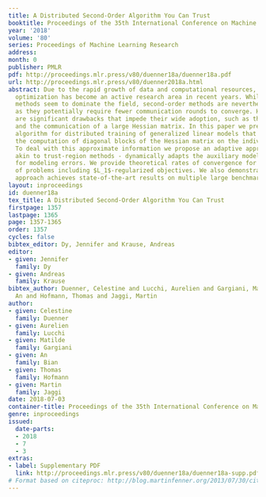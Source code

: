 ```yaml
---
title: A Distributed Second-Order Algorithm You Can Trust
booktitle: Proceedings of the 35th International Conference on Machine Learning
year: '2018'
volume: '80'
series: Proceedings of Machine Learning Research
address: 
month: 0
publisher: PMLR
pdf: http://proceedings.mlr.press/v80/duenner18a/duenner18a.pdf
url: http://proceedings.mlr.press/v80/duenner2018a.html
abstract: Due to the rapid growth of data and computational resources, distributed
  optimization has become an active research area in recent years. While first-order
  methods seem to dominate the field, second-order methods are nevertheless attractive
  as they potentially require fewer communication rounds to converge. However, there
  are significant drawbacks that impede their wide adoption, such as the computation
  and the communication of a large Hessian matrix. In this paper we present a new
  algorithm for distributed training of generalized linear models that only requires
  the computation of diagonal blocks of the Hessian matrix on the individual workers.
  To deal with this approximate information we propose an adaptive approach that -
  akin to trust-region methods - dynamically adapts the auxiliary model to compensate
  for modeling errors. We provide theoretical rates of convergence for a wide class
  of problems including $L_1$-regularized objectives. We also demonstrate that our
  approach achieves state-of-the-art results on multiple large benchmark datasets.
layout: inproceedings
id: duenner18a
tex_title: A Distributed Second-Order Algorithm You Can Trust
firstpage: 1357
lastpage: 1365
page: 1357-1365
order: 1357
cycles: false
bibtex_editor: Dy, Jennifer and Krause, Andreas
editor:
- given: Jennifer
  family: Dy
- given: Andreas
  family: Krause
bibtex_author: Duenner, Celestine and Lucchi, Aurelien and Gargiani, Matilde and Bian,
  An and Hofmann, Thomas and Jaggi, Martin
author:
- given: Celestine
  family: Duenner
- given: Aurelien
  family: Lucchi
- given: Matilde
  family: Gargiani
- given: An
  family: Bian
- given: Thomas
  family: Hofmann
- given: Martin
  family: Jaggi
date: 2018-07-03
container-title: Proceedings of the 35th International Conference on Machine Learning
genre: inproceedings
issued:
  date-parts:
  - 2018
  - 7
  - 3
extras:
- label: Supplementary PDF
  link: http://proceedings.mlr.press/v80/duenner18a/duenner18a-supp.pdf
# Format based on citeproc: http://blog.martinfenner.org/2013/07/30/citeproc-yaml-for-bibliographies/
---
```

